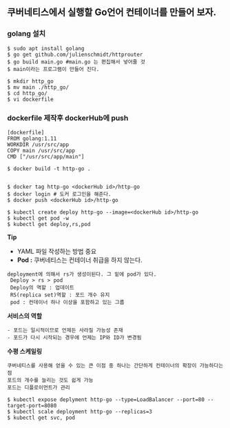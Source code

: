 ## 쿠버네티스에서 실행할 Go언어 컨테이너를 만들어 보자.

### golang 설치
```
$ sudo apt install golang
$ go get github.com/julienschmidt/httprouter
$ go build main.go #main.go 는 편집해서 넣어줄 것
$ main이라는 프로그램이 만들어 진다.

$ mkdir http_go
$ mv main ./http_go/
$ cd http_go/
$ vi dockerfile
```

### dockerfile 제작후 dockerHub에 push
```
[dockerfile]
FROM golang:1.11
WORKDIR /usr/src/app
COPY main /usr/src/app
CMD ["/usr/src/app/main"]
```
```
$ docker build -t http-go .


$ docker tag http-go <dockerHub id>/http-go
$ docker login # 도커 로그인을 해준다.
$ docker push <dockerHub id>/http-go
```
```
$ kubectl create deploy http-go --image=<dockerHub id>/http-go
$ kubectl get pod -w
$ kubectl get deploy,rs,pod 

```

**Tip**
 - YAML 파일 작성하는 방법 중요
 - **Pod :** 쿠버네티스는 컨테이너 취급을 하지 않는다. 


```
deployment에 의해서 rs가 생성이된다. 그 밑에 pod가 있다.
 Deploy > rs > pod
 Deploy의 역할 : 업데이트
 RS(replica set)역할 : 포드 개수 유지
 pod : 컨데이너 하나 이상을 포함하고 있는 그룹
```

**서비스의 역할**
```
- 포드는 일시적이므로 언제든 사라질 가능성 존재
- 포드가 다시 시작되는 경우에 언제는 IP와 ID가 변경됨
```

**수평 스케일링**
```
쿠버네티스를 사용해 얻을 수 있는 큰 이점 중 하나는 간단하게 컨테이너의 확장이 가능하다는 점
포드의 개수를 늘리는 것도 쉽게 가능
포드는 디플로이먼트가 관리

$ kubectl expose deplyment http-go --type=LoadBalancer --port=80 --target-port=8080
$ kubectl scale deployment http-go --replicas=3
$ kubectl get svc, pod
```

 
 
 
 



 

 
 
